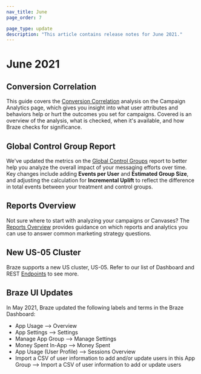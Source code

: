 ```yaml
---
nav_title: June
page_order: 7

page_type: update
description: "This article contains release notes for June 2021."
---
```


# June 2021

## Conversion Correlation

This guide covers the [Conversion Correlation]({{site.baseurl}}/user_guide/engagement_tools/testing/conversion_correlation/) analysis on the Campaign Analytics page, which gives you insight into what user attributes and behaviors help or hurt the outcomes you set for campaigns. Covered is an overview of the analysis, what is checked, when it's available, and how Braze checks for significance.

## Global Control Group Report

We've updated the metrics on the [Global Control Groups]({{site.baseurl}}/user_guide/engagement_tools/testing/global_control_group/) report to better help you analyze the overall impact of your messaging efforts over time. Key changes include adding **Events per User** and **Estimated Group Size**, and adjusting the calculation for **Incremental Uplift** to reflect the difference in total events between your treatment and control groups.

## Reports Overview

Not sure where to start with analyzing your campaigns or Canvases? The [Reports Overview]({{site.baseurl}}/user_guide/data_and_analytics/your_reports/reports_overview/) provides guidance on which reports and analytics you can use to answer common marketing strategy questions.

## New US-05 Cluster

Braze supports a new US cluster, US-05. Refer to our list of Dashboard and REST [Endpoints]({{site.baseurl}}/api/basics/#endpoints) to see more.

## Braze UI Updates

In May 2021, Braze updated the following labels and terms in the Braze Dashboard:

- App Usage --> Overview
- App Settings --> Settings
- Manage App Group --> Manage Settings
- Money Spent In-App --> Money Spent
- App Usage (User Profile) --> Sessions Overview
- Import a CSV of user information to add and/or update users in this App Group --> Import a CSV of user information to add or update users
